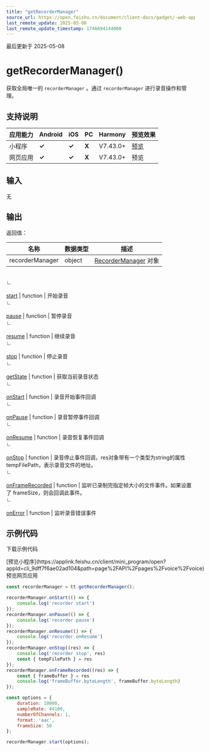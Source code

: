 ```yaml
---
title: "getRecorderManager"
source_url: https://open.feishu.cn/document/client-docs/gadget/-web-app-api/media/record/getrecordermanager
last_remote_update: 2025-05-08
last_remote_update_timestamp: 1746694144000
---
```

最后更新于 2025-05-08

# 	getRecorderManager()

获取全局唯一的 `recorderManager` 。通过 `recorderManager` 进行录音操作和管理。

## 支持说明

应用能力 | Android | iOS | PC | Harmony | 预览效果
--- | --- | --- | --- | --- | ---
小程序 | **✓** | **✓** | **X** | V7.43.0+ | [预览](https://applink.feishu.cn/client/mini_program/open?appId=cli_9dff7f6ae02ad104&path=page%2FAPI%2Fpages%2Fvoice%2Fvoice)
网页应用 | **✓** | **✓** | **X** | V7.43.0+ | 预览

## 输入
无
## 输出

返回值：

名称 | 数据类型 | 描述
--- | --- | ---
recorderManager | object | [RecorderManager](https://open.feishu.cn/document/uYjL24iN/uATMx4CMxEjLwETM/recordermanager/recordermanager) 对象
&emsp;  
                    ∟  
                &nbsp;  
                    [start](https://open.feishu.cn/document/uYjL24iN/uATMx4CMxEjLwETM/recordermanager/start) | function | 开始录音
&emsp;  
                    ∟  
                &nbsp;  
                    [pause](https://open.feishu.cn/document/uYjL24iN/uATMx4CMxEjLwETM/recordermanager/pause) | function | 暂停录音
&emsp;  
                    ∟  
                &nbsp;  
                    [resume](https://open.feishu.cn/document/uYjL24iN/uATMx4CMxEjLwETM/recordermanager/resume) | function | 继续录音
&emsp;  
                    ∟  
                &nbsp;  
                    [stop](https://open.feishu.cn/document/uYjL24iN/uATMx4CMxEjLwETM/recordermanager/stop) | function | 停止录音
&emsp;  
                    ∟  
                &nbsp;  
                    [getState](https://open.feishu.cn/document/uYjL24iN/uATMx4CMxEjLwETM/recordermanager/getstate) | function | 获取当前录音状态
&emsp;  
                    ∟  
                &nbsp;  
                    [onStart](https://open.feishu.cn/document/uYjL24iN/uATMx4CMxEjLwETM/recordermanager/onstart) | function | 录音开始事件回调
&emsp;  
                    ∟  
                &nbsp;  
                    [onPause](https://open.feishu.cn/document/uYjL24iN/uATMx4CMxEjLwETM/recordermanager/onpause) | function | 录音暂停事件回调
&emsp;  
                    ∟  
                &nbsp;  
                    [onResume](https://open.feishu.cn/document/uYjL24iN/uATMx4CMxEjLwETM/recordermanager/onresume) | function | 录音恢复事件回调
&emsp;  
                    ∟  
                &nbsp;  
                    [onStop](https://open.feishu.cn/document/uYjL24iN/uATMx4CMxEjLwETM/recordermanager/onstop) | function | 录音停止事件回调，res对象带有一个类型为string的属性tempFilePath，表示录音文件的地址。
&emsp;  
                    ∟  
                &nbsp;  
                    [onFrameRecorded](https://open.feishu.cn/document/uYjL24iN/uATMx4CMxEjLwETM/recordermanager/onframerecorded) | function | 监听已录制完指定帧大小的文件事件。如果设置了 frameSize，则会回调此事件。
&emsp;  
                    ∟  
                &nbsp;  
                    [onError](https://open.feishu.cn/document/uYjL24iN/uATMx4CMxEjLwETM/recordermanager/onerror) | function | 监听录音错误事件

## 示例代码

<md-download-code href="https://open.feishu.cn/document/uYjL24iN/uYDM04iNwQjL2ADN" mobileDisplay="none">下载示例代码</md-download-code>

<div style="display: flex">
          [预览小程序](https://applink.feishu.cn/client/mini_program/open?appId=cli_9dff7f6ae02ad104&path=page%2FAPI%2Fpages%2Fvoice%2Fvoice)
        预览网页应用

</div> 

```js
const recorderManager = tt.getRecorderManager();

recorderManager.onStart(() => {
    console.log('recorder start')
});
recorderManager.onPause(() => {
    console.log('recorder pause')
});
recorderManager.onResume(() => {
    console.log('recorder onResume')
});
recorderManager.onStop((res) => {
    console.log('recorder stop', res)
    const { tempFilePath } = res
});
recorderManager.onFrameRecorded((res) => {
    const { frameBuffer } = res
    console.log('frameBuffer.byteLength', frameBuffer.byteLength)
});

const options = {
    duration: 10000,
    sampleRate: 44100,
    numberOfChannels: 1,
    format: 'aac',
    frameSize: 50
};

recorderManager.start(options);
```
